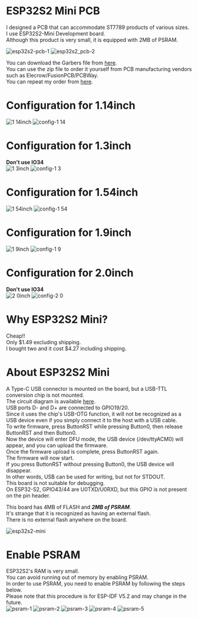 # ESP32S2 Mini PCB
I designed a PCB that can accommodate ST7789 products of various sizes.   
I use ESP32S2-Mini Development board.   
Although this product is very small, it is equipped with 2MB of PSRAM.   

![esp32s2-pcb-1](https://github.com/nopnop2002/esp-idf-st7789/assets/6020549/eadf0272-11da-467b-b2e3-fd322365053b)
![esp32s2_pcb-2](https://github.com/nopnop2002/esp-idf-st7789/assets/6020549/1de19ace-b953-4fb8-8a8b-13c31e9ef4af)

You can download the Garbers file from [here](https://www.pcbway.com/project/shareproject/esp32s2_st7789_pcb_4781f326.html).   
You can use the zip file to order it yourself from PCB manufacturing vendors such as Elecrow/FusionPCB/PCBWay.   
You can repeat my order from [here](https://www.pcbway.com/project/shareproject/esp32s2_st7789_pcb_4781f326.html).

# Configuration for 1.14inch   
![1 14inch](https://github.com/nopnop2002/esp-idf-st7789/assets/6020549/440f3af6-60a6-4d20-b2e3-23bac1abaeb1)
![config-1 14](https://github.com/nopnop2002/esp-idf-st7789/assets/6020549/15947572-ff89-4333-a93e-8448acd1b173)

# Configuration for 1.3inch   
__Don't use IO34__   
![1 3inch](https://github.com/nopnop2002/esp-idf-st7789/assets/6020549/077e8050-c96d-42b0-a6c3-128924481f45)
![config-1 3](https://github.com/nopnop2002/esp-idf-st7789/assets/6020549/01ed0f82-cabb-4354-a928-2c1a3c799ac5)

# Configuration for 1.54inch   
![1 54inch](https://github.com/nopnop2002/esp-idf-st7789/assets/6020549/4c9dc2c2-8d5c-4f5e-afe7-120686285027)
![config-1 54](https://github.com/nopnop2002/esp-idf-st7789/assets/6020549/e89af827-0310-4af2-84f1-4890e523bfa7)

# Configuration for 1.9inch   
![1 9inch](https://github.com/nopnop2002/esp-idf-st7789/assets/6020549/977afbba-731d-4857-88de-6099d99e353f)
![config-1 9](https://github.com/nopnop2002/esp-idf-st7789/assets/6020549/f71ff95b-4a50-405f-beea-6bb81cd90fdc)

# Configuration for 2.0inch   
__Don't use IO34__   
![2 0inch](https://github.com/nopnop2002/esp-idf-st7789/assets/6020549/c3d40d7e-5c19-44d7-8faa-59c74d514a91)
![config-2 0](https://github.com/nopnop2002/esp-idf-st7789/assets/6020549/1cc852b7-d69c-47f7-8a94-41d58d3cdc65)

# Why ESP32S2 Mini?
Cheap!!   
Only $1.49 excluding shipping.   
I bought two and it cost $4.27 including shipping.   

# About ESP32S2 Mini
A Type-C USB connector is mounted on the board, but a USB-TTL conversion chip is not mounted.   
The circuit diagram is available [here](https://www.wemos.cc/en/latest/_static/files/sch_s2_mini_v1.0.0.pdf).   
USB ports D- and D+ are connected to GPIO19/20.   
Since it uses the chip's USB-OTG function, it will not be recognized as a USB device even if you simply connect it to the host with a USB cable.   
To write firmware, press ButtonRST while pressing Button0, then release ButtonRST and then Button0.   
Now the device will enter DFU mode, the USB device (/dev/ttyACM0) will appear, and you can upload the firmware.   
Once the firmware upload is complete, press ButtonRST again.   
The firmware will now start.   
If you press ButtonRST without pressing Button0, the USB device will disappear.   
In other words, USB can be used for writing, but not for STDOUT.   
This board is not suitable for debugging.   
On ESP32-S2, GPIO43/44 are U0TXD/U0RXD, but this GPIO is not present on the pin header.

This board has 4MB of FLASH and ___2MB of PSRAM___.   
It's strange that it is recognized as having an external flash.   
There is no external flash anywhere on the board.   

![esp32s2-mini](https://github.com/nopnop2002/esp-idf-net-logging/assets/6020549/f36327cf-7e7b-4f1f-aa20-1eb16a0650ea)

# Enable PSRAM   
ESP32S2's RAM is very small.   
You can avoid running out of memory by enabling PSRAM.   
In order to use PSRAM, you need to enable PSRAM by following the steps below.   
Please note that this procedure is for ESP-IDF V5.2 and may change in the future.   
![psram-1](https://github.com/nopnop2002/esp-idf-net-logging/assets/6020549/9feae820-609d-4955-94d0-2d7e4e5887ab)
![psram-2](https://github.com/nopnop2002/esp-idf-net-logging/assets/6020549/3b6c8c0a-380f-492e-b72a-74d408c73fb0)
![psram-3](https://github.com/nopnop2002/esp-idf-net-logging/assets/6020549/a72b8638-8de1-4c9e-b8e1-98562e2b515e)
![psram-4](https://github.com/nopnop2002/esp-idf-net-logging/assets/6020549/ae980ac1-470e-4b9d-bd2b-82ec4777f204)
![psram-5](https://github.com/nopnop2002/esp-idf-net-logging/assets/6020549/76a7a4f3-e231-4509-b997-c1d710ee7301)



